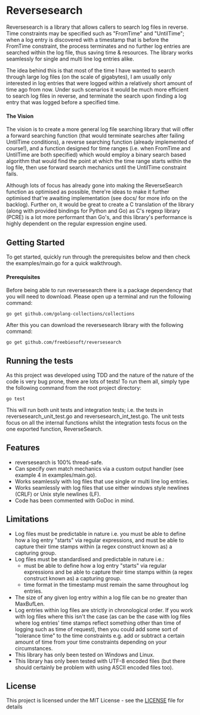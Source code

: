 # Reversesearch

Reversesearch is a library that allows callers to search log files in reverse. Time constraints may be specified such as "FromTime" and "UntilTime"; when a log entry is discovered with a timestamp that is before the FromTime constraint, the process terminates and no further log entries are searched within the log file, thus saving time & resources. The library works seamlessly for single and multi line log entries alike.

The idea behind this is that most of the time I have wanted to search through large log files (on the scale of gigabytes), I am usually only interested in log entries that were logged within a relatively short amount of time ago from now. Under such scenarios it would be much more efficient to search log files in reverse, and terminate the search upon finding a log entry that was logged before a specified time.

#### The Vision

The vision is to create a more general log file searching library that will offer a forward searching function (that would terminate searches after failing UntilTime conditions), a reverse searching function (already implemented of course!), and a function designed for time ranges (i.e. when FromTime and UntilTime are both specified) which would employ a binary search based algorithm that would find the point at which the time range starts within the log file, then use forward search mechanics until the UntilTime constraint fails.

Although lots of focus has already gone into making the ReverseSearch function as optimised as possible, there're ideas to make it further optimised that're awaiting implementation (see docs/ for more info on the backlog). Further on, it would be great to create a C translation of the library (along with provided bindings for Python and Go) as C's regexp library (PCRE) is a lot more performant than Go's, and this library's performance is highly dependent on the regular expression engine used.


## Getting Started

To get started, quickly run through the prerequisites below and then check the examples/main.go for a quick walkthrough.

#### Prerequisites

Before being able to run reversesearch there is a package dependency that you will need to download. Please open up a terminal and run the following command:

```
go get github.com/golang-collections/collections
```

After this you can download the reversesearch library with the following command:

```
go get github.com/freebiesoft/reversesearch
```

## Running the tests

As this project was developed using TDD and the nature of the nature of the code is very bug prone, there are lots of tests! To run them all, simply type the following command from the root project directory:

```
go test
```

This will run both unit tests and integration tests; i.e. the tests in reversesearch_unit_test.go and reversesearch_int_test.go. The unit tests focus on all the internal functions whilst the integration tests focus on the one exported function, ReverseSearch.

## Features

- reversesearch is 100% thread-safe.
- Can specify own match mechanics via a custom output handler (see example 4 in examples/main.go).
- Works seamlessly with log files that use single or multi line log entries.
- Works seamlessly with log files that use either windows style newlines (CRLF) or Unix style newlines (LF).
- Code has been commented with GoDoc in mind.

## Limitations

- Log files must be predictable in nature i.e. you must be able to define how a log entry "starts" via regular expressions, and must be able to capture their time stamps within (a regex construct known as) a capturing group.
- Log files must be standardised and predictable in nature i.e.:
  - must be able to define how a log entry "starts" via regular expressions and be able to capture their time stamps within (a regex construct known as) a capturing group.
  - time format in the timestamp must remain the same throughout log entries.
- The size of any given log entry within a log file can be no greater than MaxBufLen.
- Log entries within log files are strictly in chronological order. If you work with log files where this isn't the case (as can be the case with log files where log entries' time stamps reflect something other than time of logging such as time of request), then you could add some sort of "tolerance time" to the time constraints e.g. add or subtract a certain amount of time from your time constraints depending on your circumstances.
- This library has only been tested on Windows and Linux.
- This library has only been tested with UTF-8 encoded files (but there should certainly be problem with using ASCII encoded files too).

## License

This project is licensed under the MIT License - see the [LICENSE](LICENSE) file for details
